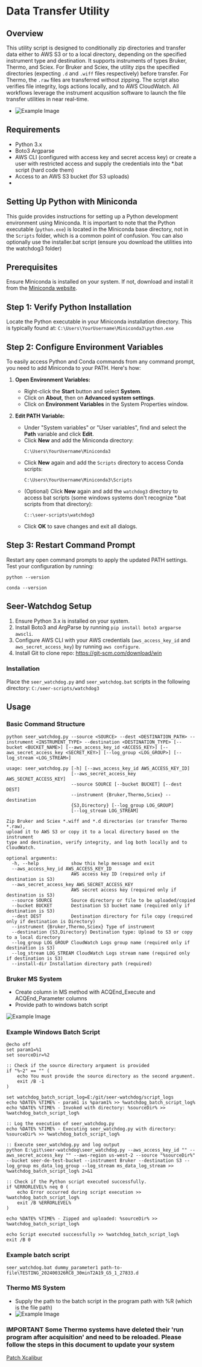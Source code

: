 # Data Transfer Utility

## Overview

This utility script is designed to conditionally zip directories and transfer data either to AWS S3 or to a local directory, depending on the specified instrument type and destination. It supports instruments of types Bruker, Thermo, and Sciex. For Bruker and Sciex, the utility zips the specified directories (expecting `.d` and `.wiff` files respectively) before transfer. For Thermo, the `.raw` files are transferred without zipping. The script also verifies file integrity, logs actions locally, and to AWS CloudWatch. All workflows leverage the instrument acqusition software to launch the file transfer utilities in near real-time.

- ![Example Image](resources/thermo_programs.PNG)

## Requirements

- Python 3.x
- Boto3 Argparse
- AWS CLI (configured with access key and secret access key) or create a user with restricted access and supply the credentials into the *.bat script (hard code them)
- Access to an AWS S3 bucket (for S3 uploads)
- 
## Setting Up Python with Miniconda

This guide provides instructions for setting up a Python development environment using Miniconda. It is important to note that the Python executable (`python.exe`) is located in the Miniconda base directory, not in the `Scripts` folder, which is a common point of confusion. You can also optionally use the installer.bat script (ensure you download the utilities into the watchdog3 folder)

## Prerequisites

Ensure Miniconda is installed on your system. If not, download and install it from the [Miniconda website](https://docs.conda.io/en/latest/miniconda.html).

## Step 1: Verify Python Installation

Locate the Python executable in your Miniconda installation directory. This is typically found at:
```C:\Users\YourUsername\Miniconda3\python.exe```

## Step 2: Configure Environment Variables

To easily access Python and Conda commands from any command prompt, you need to add Miniconda to your PATH. Here's how:

1. **Open Environment Variables:**
   - Right-click the **Start** button and select **System**.
   - Click on **About**, then on **Advanced system settings**.
   - Click on **Environment Variables** in the System Properties window.

2. **Edit PATH Variable:**
   - Under "System variables" or "User variables", find and select the **Path** variable and click **Edit**.
   - Click **New** and add the Miniconda directory:
     ```
     C:\Users\YourUsername\Miniconda3
     ```
   - Click **New** again and add the `Scripts` directory to access Conda scripts:
     ```
     C:\Users\YourUsername\Miniconda3\Scripts
     ```
   - (Optional) Click **New** again and add the `watchdog3` directory to access bat scripts (some windows systems don't recognize *.bat scripts from that directory):
     ```
     C::\seer-scripts\watchdog3
     ```
   - Click **OK** to save changes and exit all dialogs.

## Step 3: Restart Command Prompt

Restart any open command prompts to apply the updated PATH settings. Test your configuration by running:

```python --version```

```conda --version```


## Seer-Watchdog Setup

1. Ensure Python 3.x is installed on your system.
2. Install Boto3 and ArgParse by running `pip install boto3 argparse awscli`.
3. Configure AWS CLI with your AWS credentials (`aws_access_key_id` and `aws_secret_access_key`) by running `aws configure`.
4. Install Git to clone repo: https://git-scm.com/download/win


### Installation

Place the ```seer_watchdog.py``` and ```seer_watchdog.bat``` scripts in the following directory:
```C:/seer-scripts/watchdog3```

## Usage

### Basic Command Structure

```shell
python seer_watchdog.py --source <SOURCE> --dest <DESTINATION_PATH> --instrument <INSTRUMENT_TYPE> --destination <DESTINATION_TYPE> [--bucket <BUCKET_NAME>] [--aws_access_key_id <ACCESS_KEY>] [--aws_secret_access_key <SECRET_KEY>] [--log_group <LOG_GROUP>] [--log_stream <LOG_STREAM>]

usage: seer_watchdog.py [-h] [--aws_access_key_id AWS_ACCESS_KEY_ID]
                        [--aws_secret_access_key AWS_SECRET_ACCESS_KEY]
                        --source SOURCE [--bucket BUCKET] [--dest DEST]
                        --instrument {Bruker,Thermo,Sciex} --destination
                        {S3,Directory} [--log_group LOG_GROUP]
                        [--log_stream LOG_STREAM]

Zip Bruker and Sciex *.wiff and *.d directories (or transfer Thermo *.raw),
upload it to AWS S3 or copy it to a local directory based on the instrument
type and destination, verify integrity, and log both locally and to
CloudWatch.

optional arguments:
  -h, --help            show this help message and exit
  --aws_access_key_id AWS_ACCESS_KEY_ID
                        AWS access key ID (required only if destination is S3)
  --aws_secret_access_key AWS_SECRET_ACCESS_KEY
                        AWS secret access key (required only if destination is S3)
  --source SOURCE       Source directory or file to be uploaded/copied
  --bucket BUCKET       Destination S3 bucket name (required only if destination is S3)
  --dest DEST           Destination directory for file copy (required only if destination is Directory)
  --instrument {Bruker,Thermo,Sciex} Type of instrument
  --destination {S3,Directory} Destination type: Upload to S3 or copy to a local directory
  --log_group LOG_GROUP CloudWatch Logs group name (required only if destination is S3)
  --log_stream LOG_STREAM CloudWatch Logs stream name (required only if destination is S3)
  --install-dir Installation directory path (required)
```


### Bruker MS System

- Create column in MS method with  ACQEnd_Execute and ACQEnd_Parameter columns
- Provide path to windows batch script

![Example Image](resources/Bruker.PNG)

### Example Windows Batch Script

```
@echo off
set param1=%1
set sourceDir=%2

:: Check if the source directory argument is provided
if "%~2" == "" (
    echo You must provide the source directory as the second argument.
    exit /B -1
)

set watchdog_batch_script_log=E:/git/seer-watchdog/script_logs
echo %DATE% %TIME% - param1 is %param1% >> %watchdog_batch_script_log%
echo %DATE% %TIME% - Invoked with directory: %sourceDir% >> %watchdog_batch_script_log%

:: Log the execution of seer_watchdog.py
echo %DATE% %TIME% - Executing seer_watchdog.py with directory: %sourceDir% >> %watchdog_batch_script_log%

:: Execute seer_watchdog.py and log output
python E:\git\seer-watchdog\seer_watchdog.py --aws_access_key_id "" --aws_secret_access_key "" --aws-region us-west-2 --source "%sourceDir%" --bucket seer-de-test-bucket --instrument Bruker --destination S3 --log_group ms_data_log_group --log_stream ms_data_log_stream >> %watchdog_batch_script_log% 2>&1

:: Check if the Python script executed successfully.
if %ERRORLEVEL% neq 0 (
    echo Error occurred during script execution >> %watchdog_batch_script_log%
    exit /B %ERRORLEVEL%
)

echo %DATE% %TIME% - Zipped and uploaded: %sourceDir% >> %watchdog_batch_script_log%

echo Script executed successfully >> %watchdog_batch_script_log%
exit /B 0
```

### Example batch script
```
seer_watchdog.bat dummy_parameter1 path-to-file\TESTING_202400326RC8_30minT2A19_G5_1_27833.d
```

### Thermo MS System

- Supply the path to the batch script in the program path with %R (which is the file path)
- ![Example Image](resources/thermo_programs.PNG)

### IMPORTANT Some Thermo systems have deleted their 'run program after acquisition' and need to be reloaded. Please follow the steps in this document to update your system
[Patch Xcalibur](https://github.com/seerbio/seer-watchdog/blob/main/resources/FC%202024.002%20RevC%20Upgrade%20Instructions%20for%20Xcalibur%204.5%20and%204.6%20(3).pdf)






